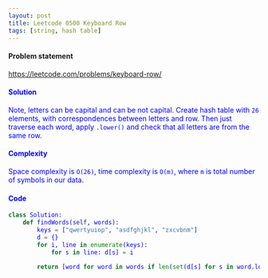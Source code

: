 ```yaml
---
layout: post
title: Leetcode 0500 Keyboard Row
tags: [string, hash table]
---
```


#### Problem statement

<a href="https://leetcode.com/problems/keyboard-row/"> <font color = blue>https://leetcode.com/problems/keyboard-row/

#### Solution
Note, letters can be capital and can be not capital. Create hash table with `26` elements, with correspondences between letters and row. Then just traverse each word, apply `.lower()` and check that all letters are from the same row. 

#### Complexity
Space complexity is `O(26)`, time complexity is `O(m)`, where `m` is total number of symbols in our data.

#### Code
```python
class Solution:
    def findWords(self, words):
        keys = ["qwertyuiop", "asdfghjkl", "zxcvbnm"]
        d = {}
        for i, line in enumerate(keys):
            for s in line: d[s] = i
        
        return [word for word in words if len(set(d[s] for s in word.lower())) == 1]
```

